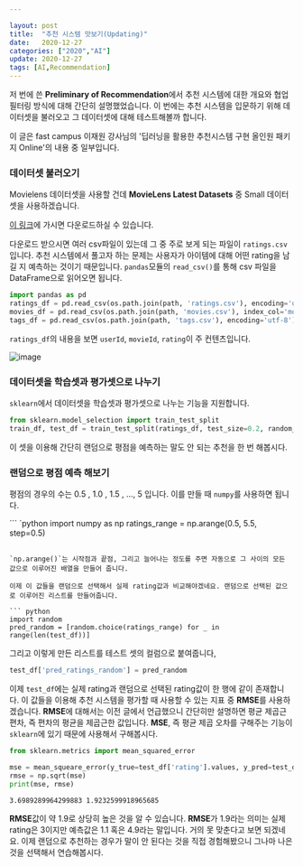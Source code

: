 ```yaml
---

layout: post
title:  "추천 시스템 맛보기(Updating)"
date:   2020-12-27
categories: ["2020","AI"]
update: 2020-12-27
tags: [AI,Recommendation]
---
```




저 번에 쓴 **Preliminary of Recommendation**에서 추천 시스템에 대한 개요와 협업 필터링 방식에 대해 간단히 설명했었습니다. 이 번에는 추천 시스템을 입문하기 위해 데이터셋을 불러오고 그 데이터셋에 대해 테스트해볼까 합니다. 

이 글은 fast campus 이재원 강사님의 '딥러닝을 활용한 추천시스템 구현 올인원 패키지 Online'의 내용 중 일부입니다.

### 데이터셋 불러오기

Movielens 데이터셋을 사용할 건데 **MovieLens Latest Datasets** 중 Small 데이터 셋을 사용하겠습니다.

[이 링크](https://grouplens.org/datasets/movielens/)에 가시면 다운로드하실 수 있습니다.

다운로드 받으시면 여러 csv파일이 있는데 그 중 주로 보게 되는 파일이 `ratings.csv`입니다. 추천 시스템에서 풀고자 하는 문제는 사용자가 아이템에 대해 어떤 rating을 남길 지 예측하는 것이기 때문입니다.  `pandas`모듈의 `read_csv()`를 통해 csv 파일을 DataFrame으로 읽어오면 됩니다.

``` python
import pandas as pd
ratings_df = pd.read_csv(os.path.join(path, 'ratings.csv'), encoding='utf-8')
movies_df = pd.read_csv(os.path.join(path, 'movies.csv'), index_col='movieId', encoding='utf-8')
tags_df = pd.read_csv(os.path.join(path, 'tags.csv'), encoding='utf-8')
```

`ratings_df`의 내용을 보면 `userId`, `movieId`, `rating`이 주 컨텐츠입니다.

![image](https://user-images.githubusercontent.com/51329156/103155936-470d3f00-47e7-11eb-971a-d40df6d24907.png)

### 데이터셋을 학습셋과 평가셋으로 나누기

`sklearn`에서 데이터셋을 학습셋과 평가셋으로 나누는 기능을 지원합니다.

``` python
from sklearn.model_selection import train_test_split
train_df, test_df = train_test_split(ratings_df, test_size=0.2, random_state=1234)
```

이 셋을 이용해 간단히 랜덤으로 평점을 예측하는 말도 안 되는 추천을 한 번 해봅시다.

### 랜덤으로 평점 예측 해보기

평점의 경우의 수는 0.5 , 1.0 , 1.5 , ..., 5 입니다. 이를 만들 때 `numpy`를 사용하면 됩니다.

``` `python
import numpy as np
ratings_range = np.arange(0.5, 5.5, step=0.5)
```

`np.arange()`는 시작점과 끝점, 그리고 늘어나는 정도를 주면 자동으로 그 사이의 모든 값으로 이루어진 배열을 만들어 줍니다.

이제 이 값들을 랜덤으로 선택해서 실제 rating값과 비교해야겠네요. 랜덤으로 선택된 값으로 이루어진 리스트를 만들어줍니다.

``` python
import random
pred_random = [random.choice(ratings_range) for _ in range(len(test_df))]
```

그리고 이렇게 만든 리스트를 테스트 셋의 컬럼으로 붙여줍니다,

```python
test_df['pred_ratings_random'] = pred_random
```

이제 `test_df`에는 실제 rating과 랜덤으로 선택된 rating값이 한 행에 같이 존재합니다. 이 값들을 이용해 추천 시스템을 평가할 때 사용할 수 있는 지표 중 **RMSE**를 사용하겠습니다. **RMSE**에 대해서는 이전 글에서 언급했으니 간단히만 설명하면 평균 제곱근 편차, 즉 편차의 평균을 제곱근한 값입니다. **MSE**, 즉 평균 제곱 오차를 구해주는 기능이 `sklearn`에 있기 때문에 사용해서 구해봅시다.

``` python
from sklearn.metrics import mean_squared_error

mse = mean_squeare_error(y_true=test_df['rating'].values, y_pred=test_df['pred_ratings_random'].values)
rmse = np.sqrt(mse)
print(mse, rmse)
```

```
3.6989289964299883 1.9232599918965685
```

**RMSE**값이 약 1.9로 상당히 높은 것을 알 수 있습니다. **RMSE**가 1.9라는 의미는 실제 rating은 3이지만 예측값은 1.1 혹은 4.9라는 말입니다. 거의 못 맞춘다고 보면 되겠네요. 이제 랜덤으로 추천하는 경우가 말이 안 된다는 것을 직접 경험해봤으니 그나마 나은 것을 선택해서 연습해봅시다.





